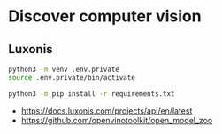 # Discover computer vision


## Luxonis

```sh 
python3 -m venv .env.private
source .env.private/bin/activate

python3 -m pip install -r requirements.txt


```


- https://docs.luxonis.com/projects/api/en/latest
- https://github.com/openvinotoolkit/open_model_zoo